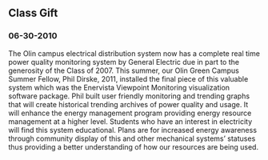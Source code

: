 ## Class Gift

### 06-30-2010

The Olin campus electrical distribution system now has a complete real
time power quality monitoring system by General Electric due in part to
the generosity of the Class of 2007. This summer, our Olin Green Campus
Summer Fellow, Phil Dirske, 2011, installed the final piece of this
valuable system which was the Enervista Viewpoint Monitoring
visualization software package. Phil built user friendly monitoring and
trending graphs that will create historical trending archives of power
quality and usage. It will enhance the energy management program
providing energy resource management at a higher level. Students who
have an interest in electricity will find this system educational. Plans
are for increased energy awareness through community display of this and
other mechanical systems’ statuses thus providing a better understanding
of how our resources are being used.
